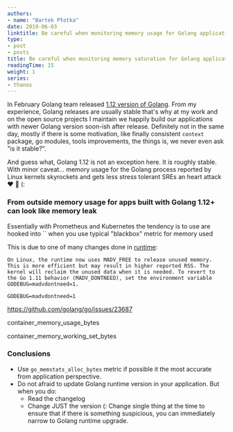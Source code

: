 ```yaml
---
authors:
- name: "Bartek Płotka"
date: 2019-06-03
linktitle: Be careful when monitoring memory usage for Golang application just gets.
type:
- post 
- posts
title: Be careful when monitoring memory saturation for Golang applications
readingTime: 15
weight: 1
series:
- thanos
---
```


In February Golang team released [1.12 version of Golang](https://golang.org/doc/go1.12). From my experience, Golang releases are usually stable that's
why at my work and on the open source projects I maintain we happily build our applications with newer Golang version soon-ish after release.
Definitely not in the same day, mostly if there is some motivation, like finally consistent `context` package, go modules, tools improvements, the things is,
we never even ask "is it stable?".

And guess what, Golang 1.12 is not an exception here. It is roughly stable. 
With minor caveat... memory usage for the Golang process reported by Linux kernels skyrockets and gets less stress tolerant SREs an heart attack :heart: :gun: (: 

### From outside memory usage for apps built with Golang 1.12+ can look like memory leak

Essentially with Prometheus and Kubernetes  the tendency is to use 
are hooked into `` when you use typical "blackbox" metric for memory used

This is due to one of many changes done in [runtime](https://golang.org/doc/go1.12#runtime):

```
On Linux, the runtime now uses MADV_FREE to release unused memory. This is more efficient but may result in higher reported RSS. The kernel will reclaim the unused data when it is needed. To revert to the Go 1.11 behavior (MADV_DONTNEED), set the environment variable GODEBUG=madvdontneed=1.
```



`GODEBUG=madvdontneed=1`

https://github.com/golang/go/issues/23687


container_memory_usage_bytes

container_memory_working_set_bytes


### Conclusions

* Use `go_memstats_alloc_bytes` metric if possible it the most accurate from application perspective.
* Do not afraid to update Golang runtime version in your application. But when you do:
  * Read the changelog
  * Change JUST the version (: Change single thing at the time to ensure that if there is something suspicious, you can immediately narrow to Golang runtime upgrade.
  

<!--- Notes 

https://github.com/prometheus/prometheus/issues/5524 bug Golang 1.12.5
cgroupfs memory working set: https://github.com/google/cadvisor/issues/1529#issuecomment-287477580

IPFS "Go mem runtime" relunctant to give away memory" https://github.com/ipfs/go-ipfs/issues/3318#issuecomment-426884170

!!! https://github.com/golang/go/issues/23687#issuecomment-496705293

Ref: https://blog.freshtracks.io/a-deep-dive-into-kubernetes-metrics-part-3-container-resource-metrics-361c5ee46e66
You might think that memory utilization is easily tracked with container_memory_usage_bytes, however, this metric also includes cached (think filesystem cache) items that can be evicted under memory pressure. The better metric is container_memory_working_set_bytes as this is what the OOM killer is watching for.

https://stackoverflow.com/questions/28244595/which-fields-in-memstats-struct-refer-only-to-heap-only-to-stack
What am I missing? 
WSS 475MB
heap inuse, alloc?, mcache, mspan, stack = 375MB
without alloc: 292 MB
These fields do not include numbers for goroutine stacks, so CGO (as it is not operate by Go runtime!)
MMAP! 121585664 = 115.953125 MB


cat /sys/fs/cgroup/memory/memory.stat 
cache 275980288
rss 9850789888
rss_huge 991952896
shmem 0
mapped_file 121585664
dirty 0
writeback 0
swap 0
pgpgin 2334581
pgpgout 281245
pgfault 2364500
pgmajfault 0
inactive_anon 0
active_anon 451702784
inactive_file 9674686464
active_file 315392
unevictable 0
hierarchical_memory_limit 10737418240
hierarchical_memsw_limit 10737418240
total_cache 275980288
total_rss 9850789888
total_rss_huge 991952896
total_shmem 0
total_mapped_file 121585664
total_dirty 0
total_writeback 0
total_swap 0
total_pgpgin 2334581
total_pgpgout 281245
total_pgfault 2364500
total_pgmajfault 0
total_inactive_anon 0
total_active_anon 451702784
total_inactive_file 9674686464 = 9226.5 MB # # of bytes of file-backed memory on inactive LRU list.
total_active_file 315392
total_unevictable 0

usage: 10149810176
WSS: 475115520 = usage - total_inactive
Sys (the synonim of RSS) https://stackoverflow.com/questions/24863164/how-to-analyze-golang-memory

Idle heap: 9314287616

https://povilasv.me/go-memory-management/ SPANS
https://povilasv.me/prometheus-go-metrics/ inuse > alloc

https://stackoverflow.com/questions/1984186/what-is-private-bytes-virtual-bytes-working-set working sets -> pages touched 
recently by process

https://github.com/google/cadvisor/blob/master/info/v1/container.go#L367

https://sourcegraph.com/github.com/google/cadvisor@cc445b9cc7e20e12062cc40ac0aa2b88c40dc487/-/blob/container/libcontainer/handler.go#L533

For efficiency, as other kernel components, memory cgroup uses some optimization
to avoid unnecessary cacheline false sharing. usage_in_bytes is affected by the
method and doesn't show 'exact' value of memory (and swap) usage, it's a fuzz
value for efficient access. (Of course, when necessary, it's synchronized.)
If you want to know more exact memory usage, you should use RSS+CACHE(+SWAP)
value in memory.stat(see 5.2).
https://www.kernel.org/doc/Documentation/cgroup-v1/memory.txt
---!>

